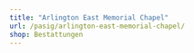 ```yaml
---
title: "Arlington East Memorial Chapel"
url: /pasig/arlington-east-memorial-chapel/
shop: Bestattungen
---
```

